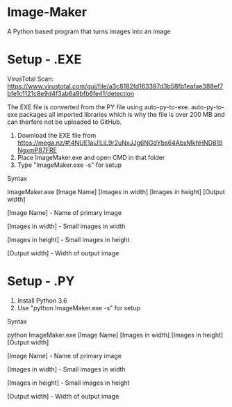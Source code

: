 # Image-Maker
A Python based program that turns images into an image


# Setup - .EXE

VirusTotal Scan: https://www.virustotal.com/gui/file/a3c8182fd163397d3b58fb1eafae388ef7bfe1c1121c8e9d4f3ab6a9bfb6fe41/detection

The EXE file is converted from the PY file using auto-py-to-exe. auto-py-to-exe packages all imported libraries which is why the file is over 200 MB and can therfore not be uploaded to GitHub.

1. Download the EXE file from https://mega.nz/#!4NUE1aiJ!LiL9r2uNxJJg6NGdYbs64AbxMkhHND819NgxmP87FRE
2. Place ImageMaker.exe and open CMD in that folder
3. Type "ImageMaker.exe -s" for setup

Syntax

ImageMaker.exe [Image Name] [Images in width] [Images in height] [Output width]

[Image Name] - Name of primary image

[Images in width] - Small images in width

[Images in height] - Small images in height

[Output width] - Width of output image


# Setup - .PY

1. Install Python 3.6
2. Use "python ImageMaker.exe -s" for setup

Syntax

python ImageMaker.exe [Image Name] [Images in width] [Images in height] [Output width]

[Image Name] - Name of primary image

[Images in width] - Small images in width

[Images in height] - Small images in height

[Output width] - Width of output image


